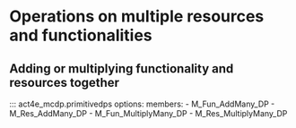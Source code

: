 # Operations on multiple resources and functionalities

## Adding or multiplying functionality and resources together


::: act4e_mcdp.primitivedps
    options:
      members:
        - M_Fun_AddMany_DP
        - M_Res_AddMany_DP
        - M_Fun_MultiplyMany_DP
        - M_Res_MultiplyMany_DP
